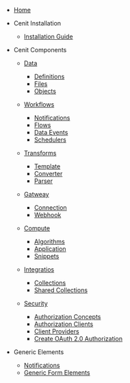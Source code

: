 -  [Home](/)

<!-- - Getting started -->

  <!-- - [Quick start](quickstart.md)   -->
  <!-- - [Dashboard](quickstart.md) -->
  <!-- - [Create a user](quickstart.md)   -->
  <!-- - [Full Panoramic](quickstart.md) -->

- Cenit Installation
  - [Installation Guide](installation.md)

- Cenit Components

  - [Data](data.md)
    - [Definitions](definitions.md)
    - [Files](file.md)
    - [Objects](object.md)
  - [Workflows](workflow.md)
    - [Notifications](notification.md)
    - [Flows](flow.md)
    - [Data Events](data_event.md)
    - [Schedulers](scheduler.md)
  - [Transforms](transformation.md)
    - [Template](template.md)
    - [Converter](converter.md)
    - [Parser](parser.md)
  - [Gatweay](gateway.md)
    - [Connection](connection.md)
    - [Webhook](webhook.md)
  - [Compute](compute.md)
    - [Algorithms](algorithms.md)
    - [Application](application.md)
    - [Snippets](snippets.md)
  - [Integratios](integration.md)
    - [Collections](collection.md)
    - [Shared Collections](shared_collection.md)
  - [Security](security.md)
    - [Authorization Concepts](authorization.md)
    - [Authorization Clients](client.md)
    - [Client Providers](provider.md)
    - [Create OAuth 2.0 Authorization](auth_oauth_2.md)

    <!-- - [Ecommerce Packege](quickstart.md) -->

- Generic Elements
  - [Notifications](notifications.md)
  - [Generic Form Elements](generic_action_form.md)
  

<!-- - Integration's Guide -->

  <!-- - [Principal Concept](quickstart.md) -->
  <!-- - [Process Visualization](quickstart.md) -->
  <!-- - [Elements](quickstart.md) -->
  <!-- - [Examples](quickstart.md) -->

<!-- - Cenit Products -->

<!-- - Cenit Core -->

<!-- - FAQ's -->
